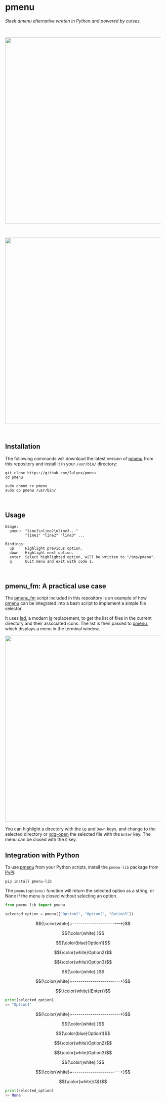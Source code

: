# pmenu
*Sleek dmenu alternative written in Python and powered by curses.*

<br>

<p align="center">
  <img width="600" src="https://i.imgur.com/SOZXGTS.png">
</p>
<br>

<p align="center">  
  <img width="600" src="https://i.imgur.com/ogT4P19.png">
</p>
<br>

## Installation
The following commands will download the latest version of [pmenu](https://github.com/Julynx/pmenu) from this repository
and install it in your `/usr/bin/` directory:
```
git clone https://github.com/Julynx/pmenu
cd pmenu
```
```
sudo chmod +x pmenu
sudo cp pmenu /usr/bin/
```
<br>

## Usage
```
Usage:
  pmenu  "line1\nline2\nline3..."
         "line1" "line2" "line3" ...

Bindings:
  up     Highlight previous option.
  down   Highlight next option.
  enter  Select highlighted option, will be written to "/tmp/pmenu".
  q      Quit menu and exit with code 1.
```
<br>

## pmenu_fm: A practical use case
The [pmenu_fm](https://raw.githubusercontent.com/Julynx/pmenu/main/pmenu_fm) script included in this repository is an example of how [pmenu](https://github.com/Julynx/pmenu) can be 
integrated into a bash script to implement a simple file selector.

It uses [lsd](https://github.com/lsd-rs/lsd), a modern [ls](https://es.wikipedia.org/wiki/Ls) replacement, to get the list of files in the current directory and their associated icons.
The list is then passed to [pmenu](https://github.com/Julynx/pmenu), which displays a menu in the terminal window,

<p align="center">  
  <img width="600" src="https://i.imgur.com/ogT4P19.png">
</p>

You can highlight a directory with the ```Up``` and ```Down``` keys, and change to the selected directory or [xdg-open](https://linux.die.net/man/1/xdg-open) the selected file with the ```Enter``` key. The menu can be closed with the ```Q``` key.
<br>

## Integration with Python
To use [pmenu](https://github.com/Julynx/pmenu) from your Python scripts, install the ```pmenu-lib``` package from [PyPi](https://pypi.org/):
```
pip install pmenu-lib
```
The ```pmenu(options)``` function will return the selected option as a string, or None if the menu is closed without selecting an option.
```python
from pmenu_lib import pmenu

selected_option = pmenu(["Option1", "Option2", "Option3"])
```

$${\color{white}+------------------------+}$$

$${\color{white} }$$

$${\color{blue}Option1}$$

$${\color{white}Option2}$$

$${\color{white}Option3}$$

$${\color{white} }$$

$${\color{white}+------------------------+}$$

$${\color{white}(Enter)}$$

```python
print(selected_option)
>> "Option1"
```

$${\color{white}+------------------------+}$$

$${\color{white} }$$

$${\color{blue}Option1}$$

$${\color{white}Option2}$$

$${\color{white}Option3}$$

$${\color{white} }$$

$${\color{white}+------------------------+}$$

$${\color{white}(Q)}$$

```python
print(selected_option)
>> None
```

